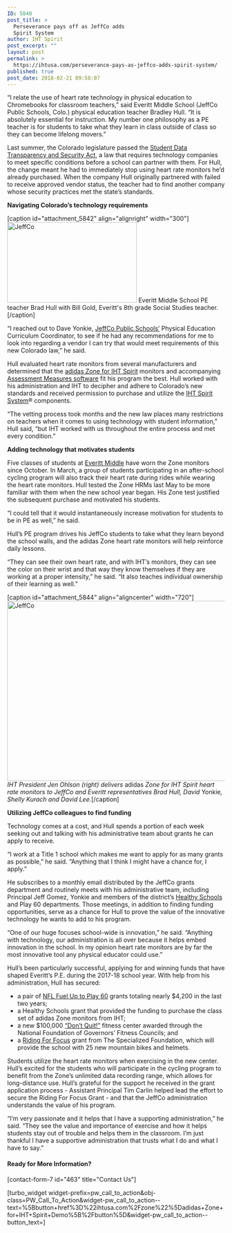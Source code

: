 ```yaml
---
ID: 5840
post_title: >
  Perseverance pays off as JeffCo adds
  Spirit System
author: IHT Spirit
post_excerpt: ""
layout: post
permalink: >
  https://ihtusa.com/perseverance-pays-as-jeffco-adds-spirit-system/
published: true
post_date: 2018-02-21 09:58:07
---
```

<span style="font-weight: 400;">“I relate the use of heart rate technology in physical education to Chromebooks for classroom teachers,” said Everitt Middle School (JeffCo Public Schools, Colo.) physical education teacher Bradley Hull. “It is absolutely essential for instruction. My number one philosophy as a PE teacher is for students to take what they learn in class outside of class so they can become lifelong movers.”</span>

<span style="font-weight: 400;">Last summer, the Colorado legislature passed the </span><a href="https://www.cde.state.co.us/dataprivacyandsecurity/dplaw-districts" target="_blank" rel="nofollow noopener"><span style="font-weight: 400;">Student Data Transparency and Security Act</span></a><span style="font-weight: 400;">, a law that requires technology companies to meet specific conditions before a school can partner with them. For Hull, the change meant he had to immediately stop using heart rate monitors he’d already purchased. When the company Hull originally partnered with failed to receive approved vendor status, the teacher had to find another company whose security practices met the state’s standards. </span><!--more-->

<b>Navigating Colorado’s technology requirements</b>

[caption id="attachment_5842" align="alignright" width="300"]<a href="https://ihtusa.com/wp-content/uploads/2017/08/Jeffco4-bradwithhistoryteacher.jpg"><img class="size-medium wp-image-5842" src="https://ihtusa.com/wp-content/uploads/2017/08/Jeffco4-bradwithhistoryteacher-300x186.jpg" alt="JeffCo" width="300" height="186" /></a> Everitt Middle School PE teacher Brad Hull with Bill Gold, Everitt's 8th grade Social Studies teacher.[/caption]

<span style="font-weight: 400;">“I reached out to Dave Yonkie, </span><a href="https://jeffco.ss12.sharpschool.com/" target="_blank" rel="nofollow noopener"><span style="font-weight: 400;">JeffCo Public Schools’</span></a><span style="font-weight: 400;"> Physical Education Curriculum Coordinator, to see if he had any recommendations for me to look into regarding a vendor I can try that would meet requirements of this new Colorado law,” he said.</span>

<span style="font-weight: 400;">Hull evaluated heart rate monitors from several manufacturers and determined that the </span><a href="http://ihtusa.com/zone" target="_blank" rel="noopener"><span style="font-weight: 400;">adidas Zone for IHT Spirit</span></a><span style="font-weight: 400;"> monitors and accompanying <a href="https://ihtusa.com/spirit-system/assessment-software/" target="_blank" rel="nofollow noopener">Assessment Measures software</a> fit his program the best. Hull worked with his administration and IHT to decipher and adhere to Colorado’s new standards and received permission to purchase and utilize the <a href="http://ihtusa.com/spirit-system">IHT Spirit System</a>® components.</span>

<span style="font-weight: 400;">“The vetting process took months and the new law places many restrictions on teachers when it comes to using technology with student information,” Hull said, “but IHT worked with us throughout the entire process and met every condition.”</span>

<b>Adding technology that motivates students</b>

<span style="font-weight: 400;">Five classes of students at </span><a href="http://everitt.jeffcopublicschools.org/" target="_blank" rel="nofollow noopener"><span style="font-weight: 400;">Everitt Middle</span></a><span style="font-weight: 400;"> have worn the Zone monitors since October. In March, a group of students participating in an after-school cycling program will also track their heart rate during rides while wearing the heart rate monitors. Hull tested the Zone HRMs last May to be more familiar with them when the new school year began. His Zone test justified the subsequent purchase and motivated his students.</span>

<span style="font-weight: 400;">“I could tell that it would instantaneously increase motivation for students to be in PE as well,” he said.</span>

<span style="font-weight: 400;">Hull’s PE program drives his JeffCo students to take what they learn beyond the school walls, and the adidas Zone heart rate monitors will help reinforce daily lessons.</span>

<span style="font-weight: 400;">“They can see their own heart rate, and with IHT’s monitors, they can see the color on their wrist and that way they know themselves if they are working at a proper intensity,” he said. “It also teaches individual ownership of their learning as well.”</span>

[caption id="attachment_5844" align="aligncenter" width="720"]<a href="https://ihtusa.com/wp-content/uploads/2017/08/Jeffco2-gettingzones-scubbed.jpg"><img class="wp-image-5844 size-full" src="https://ihtusa.com/wp-content/uploads/2017/08/Jeffco2-gettingzones-scubbed.jpg" alt="JeffCo" width="720" height="416" /></a> <em>IHT President Jen Ohlson (right) delivers </em>adidas<em> Zone for IHT Spirit heart rate monitors to JeffCo and Everitt representatives Brad Hull, David </em>Yonkie<em>, Shelly Kurach and David Lee.</em>[/caption]

<b>Utilizing JeffCo colleagues to find funding</b>

<span style="font-weight: 400;">Technology comes at a cost, and Hull spends a portion of each week seeking out and talking with his administrative team about grants he can apply to receive. </span>

<span style="font-weight: 400;">“I work at a Title 1 school which makes me want to apply for as many grants as possible,” he said. “Anything that I think I might have a chance for, I apply.”</span>

<span style="font-weight: 400;">He subscribes to a monthly email distributed by the JeffCo grants department and routinely meets with his administrative team, including Principal Jeff Gomez, Yonkie and members of the district’s </span><a href="https://jeffco.ss12.sharpschool.com/services/health_services/healthy_schools" target="_blank" rel="nofollow noopener"><span style="font-weight: 400;">Healthy Schools</span></a><span style="font-weight: 400;"> and Play 60 departments. Those meetings, in addition to finding funding opportunities, serve as a chance for Hull to prove the value of the innovative technology he wants to add to his program.</span>

<span style="font-weight: 400;">“One of our huge focuses school-wide is innovation,” he said. “Anything with technology, our administration is all over because it helps embed innovation in the school. In my opinion heart rate monitors are by far the most innovative tool any physical educator could use.”</span>

<span style="font-weight: 400;">Hull’s been particularly successful, applying for and winning funds that have shaped Everitt’s P.E. during the 2017-18 school year. With help from his administration, Hull has secured: </span>
<ul>
 	<li style="font-weight: 400;"><span style="font-weight: 400;">a pair of </span><a href="https://www.fueluptoplay60.com/" target="_blank" rel="nofollow noopener"><span style="font-weight: 400;">NFL Fuel Up to Play 60</span></a><span style="font-weight: 400;"> grants totaling nearly $4,200 in the last two years;</span></li>
 	<li style="font-weight: 400;"><span style="font-weight: 400;">a Healthy Schools grant that provided the funding to purchase the class set of adidas Zone monitors from IHT; </span></li>
 	<li style="font-weight: 400;"><span style="font-weight: 400;">a new $100,000 </span><a href="https://www.colorado.gov/governor/news/three-colorado-schools-selected-national-don%E2%80%99t-quit-fitness-center-winners" target="_blank" rel="nofollow noopener"><span style="font-weight: 400;">“Don’t Quit!”</span></a><span style="font-weight: 400;"> fitness center awarded through the National Foundation of Governors’ Fitness Councils; and</span></li>
 	<li style="font-weight: 400;"><span style="font-weight: 400;">a </span><a href="https://www.specialized.com/us/en/specialized-foundation-school-program-grant" target="_blank" rel="nofollow noopener"><span style="font-weight: 400;">Riding For Focus</span></a><span style="font-weight: 400;"> grant from The Specialized Foundation, which will provide the school with 25 new mountain bikes and helmets.</span></li>
</ul>
<span style="font-weight: 400;">Students utilize the heart rate monitors when exercising in the new center. Hull’s excited for the students who will participate in the cycling program to benefit from the Zone’s unlimited data recording range, which allows for long-distance use. Hull’s grateful for the support he received in the grant application process - Assistant Principal Tim Carlin helped lead the effort to secure the Riding For Focus Grant - and that the JeffCo administration understands the value of his program.</span>

<span style="font-weight: 400;">“I’m very passionate and it helps that I have a supporting administration,” he said. “They see the value and importance of exercise and how it helps students stay out of trouble and helps them in the classroom. I’m just thankful I have a supportive administration that trusts what I do and what I have to say.”</span>
<h4>Ready for More Information?</h4>
[contact-form-7 id="463" title="Contact Us"]

[turbo_widget widget-prefix=pw_call_to_action&obj-class=PW_Call_To_Action&widget-pw_call_to_action--text=%5Bbutton+href%3D%22ihtusa.com%2Fzone%22%5Dadidas+Zone+for+IHT+Spirit+Demo%5B%2Fbutton%5D&widget-pw_call_to_action--button_text=]